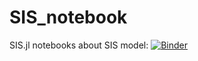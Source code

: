 # SIS_notebook
SIS.jl notebooks about SIS model: [![Binder](https://mybinder.org/badge_logo.svg)](https://mybinder.org/v2/gh/Yofr3H/Estimation_stochastic_SIS/main)
